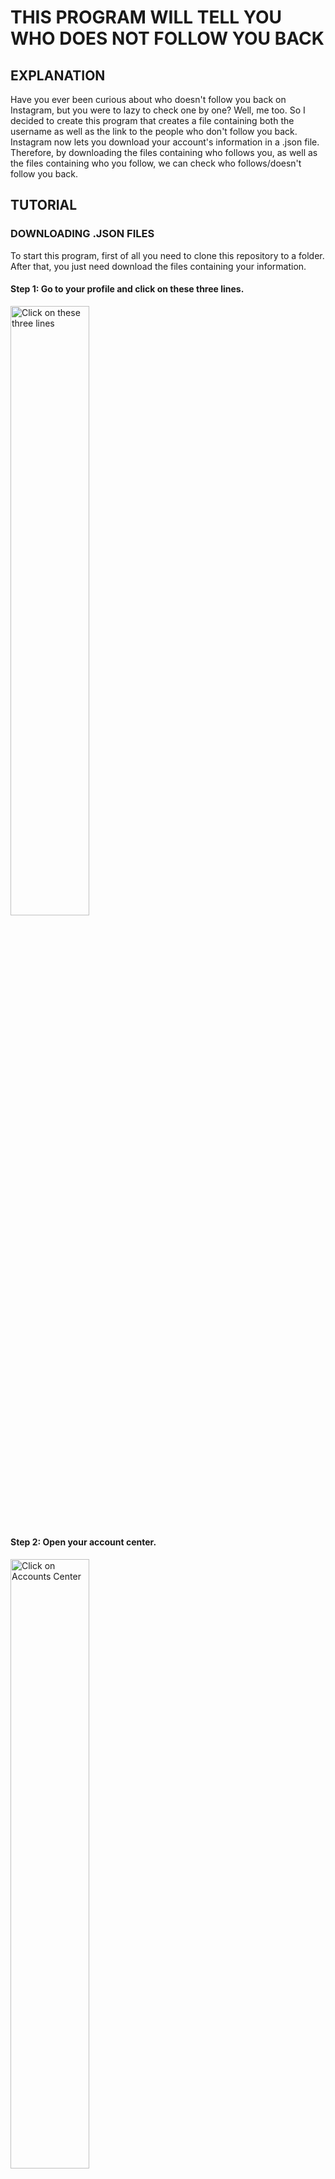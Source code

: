 # THIS PROGRAM WILL TELL YOU WHO DOES NOT FOLLOW YOU BACK
## EXPLANATION

Have you ever been curious about who doesn't follow you back on Instagram, but you were to lazy to check one by one? Well, me too. So I decided to create this program that creates a file containing both the username as well as the link to the people who don't follow you back. 
Instagram now lets you download your account's information in a .json file. Therefore, by downloading the files containing who follows you, as well as the files containing who you follow, we can check who follows/doesn't follow you back. 

## TUTORIAL
### DOWNLOADING .JSON FILES
To start this program, first of all you need to clone this repository to a folder. After that, you just need download the files containing your information.
#### Step 1: Go to your profile and click on these three lines. 
 
 <img src="https://github.com/DuarteCruz6/checkFollowBackInsta/blob/main/photos/photo1.JPG" alt="Click on these three lines" width="50%"/>
 
#### Step 2: Open your account center. 
  
 <img src="https://github.com/DuarteCruz6/checkFollowBackInsta/blob/main/photos/photo2.JPG" alt="Click on Accounts Center" width="50%"/>
 
#### Step 3: Click in "Your information and permissions". 
 
 <img src="https://github.com/DuarteCruz6/checkFollowBackInsta/blob/main/photos/photo3.JPG" alt="Click on Your information and permissions" width="50%"/>
 
#### Step 4: Press "Download your information". 
  
 <img src="https://github.com/DuarteCruz6/checkFollowBackInsta/blob/main/photos/photo4.JPG" alt="Click on Download your information" width="50%"/>
 
#### Step 5: Press "Download or transfer information". 

<img src="https://github.com/DuarteCruz6/checkFollowBackInsta/blob/main/photos/photo5.JPG" alt="Click on Download or transfer information" width="50%"/>

#### Step 6: Click "Some of your information", since we only need the files containing who follows you and who you follow. 
  
  <img src="https://github.com/DuarteCruz6/checkFollowBackInsta/blob/main/photos/photo6.JPG" alt="Click on Some of your information" width="50%"/>
  
#### Step 7: Scroll down until you see the "Connections" sections and go ahead and tick "Followers and following". After ticking, press "Next". 
  
<img src="https://github.com/DuarteCruz6/checkFollowBackInsta/blob/main/photos/photo7.JPG" alt="Scroll down and select Followers and following" width="50%"/>

#### Step 8: Select what option you prefer. For this tutorial I selected "Download to device", but either are corrected and will work 
 
<img src="https://github.com/DuarteCruz6/checkFollowBackInsta/blob/main/photos/photo8.JPG" alt="Choose whatever option you desired. I choose Download to device" width="50%"/>

#### Step 9: Click on "Date range". 

<img src="https://github.com/DuarteCruz6/checkFollowBackInsta/blob/main/photos/photo9.JPG" alt="Click on Date range" width="50%"/>

#### Step 10: Select "All time". If you select another option, the files won't contain your oldest followers and accounts you have been following for a while. Ater selecting, press "Save". 
 
 <img src="https://github.com/DuarteCruz6/checkFollowBackInsta/blob/main/photos/photo10.JPG" alt="Select All time" width="50%"/>
 
#### Step 11: Click "Format". After clicking, select "JSON". 
 
 <img src="https://github.com/DuarteCruz6/checkFollowBackInsta/blob/main/photos/photo11.JPG" alt="Click on Format" width="50%"/>
 
#### Step 12: If your screen looks like this, you are good to go. Check if your "Notify" e-mail is correct, if so, click "Create files". You will receive an email from Instagram-Meta containing a link to download your files. 

<img src="https://github.com/DuarteCruz6/checkFollowBackInsta/blob/main/photos/photo12.JPG" alt="How it should look like" width="50%"/>

#### Step 13: After receiving the email, click on "Download your information". It will open up a link from Instagram in which you are going to click on "Download". If it requests your password, type it in and press "Continue".
#### Step 14: Save the downloaded file in the "checkFollowBack" folder. This folder now must contain the file code.py as well as the .zip file.
#### Step 15: Unzip the file. You can delete the .zip file if your OS doesn't delete it automatically. Your checkFollowBack folder now should have the code.py file, as well as the "connections" folder inside it. If it looks like this, you are good to go. 

<img src="https://github.com/DuarteCruz6/checkFollowBackInsta/blob/main/photos/photo13.png" alt="Three lines you need to click on" width="50%"/>

### RUNNING THE PROGRAM
#### Step 1: Open your terminal. If you are on a MacOS, open your Apps on Finder and search for Terminal. If you are in Windowns, type cmd on your search bar and click enter and "Command Prompt" shows up.
#### Step 2: Write "cd " on the terminal and drag and drop the checkFollowBackInsta folder to your terminal. When dropped, click Enter.
#### Step 3: Write "python ./code.py" on your terminal and click enter. If the Terminal says permission denied, then write this command "chmod +x code.py" and try again. If nothing shows up in your terminal, then everything went well. The code now created a file named peopleWhoDontFollowYouBack on the checkFollowBack folder.
#### Step 4: The code now created a file named peopleWhoDontFollowYouBack on the checkFollowBack folder. This folder contains every username+link of the people who do not follow you back.
